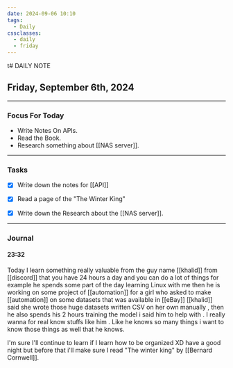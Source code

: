 ```yaml
---
date: 2024-09-06 10:10
tags:
  - Daily
cssclasses:
  - daily
  - friday
---
```

t# DAILY NOTE
## Friday, September 6th, 2024
***
### Focus For Today


* Write Notes On APIs.
* Read the Book.
* Research something about [[NAS server]]. 





***
### Tasks

- [x] Write down the notes for [[API]]
- [x] Read a page of the "The Winter King"
- [x] Write down the Research about the [[NAS server]].


***
### Journal

#### 23:32

Today I learn something really valuable from the guy name [[khalid]] from [[discord]] that you have 24 hours a day and you can do a lot of things for example he spends some part of the day learning Linux with me then he is working on some project of [[automation]] for a girl who asked to make [[automation]] on some datasets that was available in [[eBay]] [[khalid]] said she wrote those huge datasets written CSV on her own manually  , then he also spends his 2 hours training the model i said him to help with . I really wanna for real know stuffs like him . Like he knows so many things i want to know those things as well that he knows.

I'm sure I'll continue to learn if I learn how to be organized XD
have a good night but before that i'll make sure I read "The winter king" by [[Bernard Cornwell]].